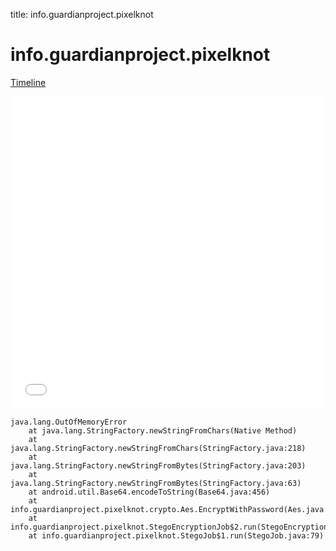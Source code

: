 title: info.guardianproject.pixelknot

# info.guardianproject.pixelknot

[Timeline](./vis-timeline.html)

<iframe src="./vis-timeline.html" width="100%" height="500px" style="border:none;"></iframe>

```
java.lang.OutOfMemoryError
	at java.lang.StringFactory.newStringFromChars(Native Method)
	at java.lang.StringFactory.newStringFromChars(StringFactory.java:218)
	at java.lang.StringFactory.newStringFromBytes(StringFactory.java:203)
	at java.lang.StringFactory.newStringFromBytes(StringFactory.java:63)
	at android.util.Base64.encodeToString(Base64.java:456)
	at info.guardianproject.pixelknot.crypto.Aes.EncryptWithPassword(Aes.java:90)
	at info.guardianproject.pixelknot.StegoEncryptionJob$2.run(StegoEncryptionJob.java:78)
	at info.guardianproject.pixelknot.StegoJob$1.run(StegoJob.java:79)

```



